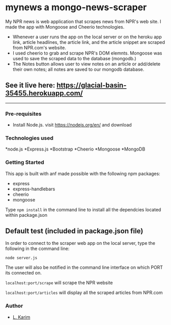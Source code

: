 # mynews a mongo-news-scraper


My NPR news is web application that scrapes news from NPR's web site. I made the app with Mongoose and Cheerio technologies.

* Whenever a user runs the app on the local server or on the heroku app link, article headlines, the article link, and the article snippet are scraped from NPR.com's website. 
* I used cheerio to grab and scrape  NPR's DOM elemnts. Mongoose was used to save the scraped data to the database (mongodb.)
* The Notes button allows user to view notes on an article or add/delete their own notes; all notes are saved to our mongodb database. 

## See it live here: https://glacial-basin-35455.herokuapp.com/

---

### Pre-requisites

* Install Node.js. visit https://nodejs.org/en/ and download

### Technologies used

*node.js
*Express.js
*Bootstrap 
*Cheerio
*Mongoose
*MongoDB

### Getting Started
This app is built with anf made possible with the following npm packages:

* express 
* express-handlebars
* cheerio 
* mongoose 


Type `npm install` in the command line to install all the dependcies located within package.json

## Default test (included in package.json file)
In order to connect to the scraper web app on the local server, type the following in the command line:

 `node server.js`

The user will also be notified in the command line interface on which PORT its connected on.

`localhost:port/scrape` will scrape the NPR website

`localhost:port/articles` will display all the scraped articles from NPR.com



### Author
* [L. Karim](https://github.com/lylekarim)

